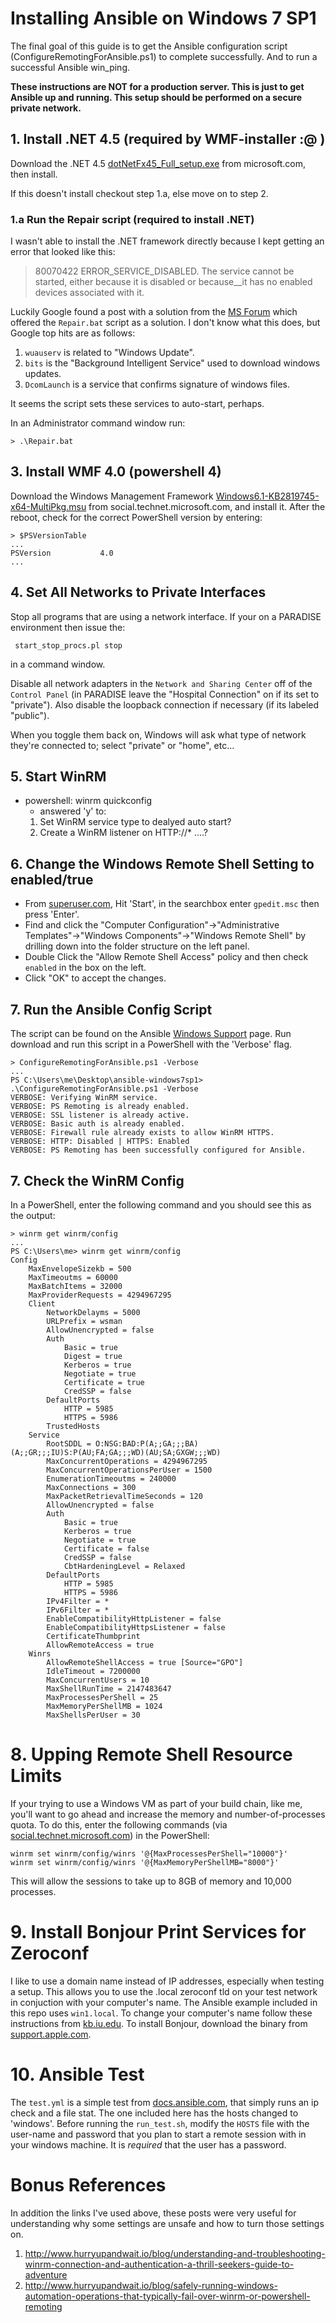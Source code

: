 # Installing Ansible on Windows 7 SP1
The final goal of this guide is to get the Ansible configuration script
(ConfigureRemotingForAnsible.ps1) to complete successfully.  And to run a
successful Ansible win_ping.

**These instructions are NOT for a production server.  This is just to get
Ansible up and running. This setup should be performed on a secure private
network.**

## 1. Install .NET 4.5 (required by WMF-installer :@ )
Download the .NET 4.5 [dotNetFx45_Full_setup.exe](https://www.microsoft.com/en-us/download/confirmation.aspx?id=30653) from microsoft.com, then install.

If this doesn't install checkout step 1.a, else move on to step 2.
 
### 1.a Run the Repair script (required to install .NET)
I wasn't able to install the .NET framework directly because I kept getting an
error that looked like this:

> 80070422 ERROR_SERVICE_DISABLED. The service cannot be started, either because it is disabled or because__it has no enabled devices associated with it.

Luckily Google found a post with a solution from the [MS Forum](https://answers.microsoft.com/en-us/windows/forum/windows_7-security/80070422-errorservicedisabled-the-service-cannot/ce05b449-248b-48a9-89f7-e3ef2c147c68) which offered the `Repair.bat` script as a solution.  I don't know what this does, but Google top hits are as follows:

1. `wuauserv` is related to "Windows Update".
2. `bits` is the "Background Intelligent Service" used to download windows updates.
3. `DcomLaunch` is a service that confirms signature of windows files.

It seems the script sets these services to auto-start, perhaps.

In an Administrator command window run:

```
> .\Repair.bat
```

## 3. Install WMF 4.0 (powershell 4)
Download the Windows Management Framework
[Windows6.1-KB2819745-x64-MultiPkg.msu](https://social.technet.microsoft.com/wiki/contents/articles/21016.how-to-install-windows-powershell-4-0.aspx#Windows_Management_Framework_4_supportability_matrix)
from social.technet.microsoft.com, and install it.  After the reboot, check for
the correct PowerShell version by entering:
```
> $PSVersionTable
...
PSVersion           4.0
...
```

## 4. Set All Networks to Private Interfaces
Stop all programs that are using a network interface.  If your on a PARADISE
environment then issue the:
```
 start_stop_procs.pl stop
```
in a command window.

Disable all network adapters in the `Network and Sharing Center` off of the
`Control Panel` (in PARADISE leave the "Hospital Connection" on if its set to
"private"). Also disable the loopback connection if necessary (if its labeled
"public").

When you toggle them back on, Windows will ask what type of network they're
connected to; select "private" or "home", etc...

## 5. Start WinRM
 * powershell: winrm quickconfig
   * answered 'y' to:
   1. Set WinRM service type to dealyed auto start?
   2. Create a WinRM listener on HTTP://* ....?

## 6. Change the Windows Remote Shell Setting to enabled/true
 * From [superuser.com](http://superuser.com/questions/1051813/how-to-properly-set-the-allow-remote-shell-access-setting-in-group-policy-so-a), Hit 'Start', in the searchbox enter `gpedit.msc` then press 'Enter'.
 * Find and click the "Computer Configuration"->"Administrative Templates"->"Windows Components"->"Windows Remote Shell" by drilling down into the folder structure on the left panel.
 * Double Click the "Allow Remote Shell Access" policy and then check `enabled` in the box on the left.
 * Click "OK" to accept the changes.

## 7. Run the Ansible Config Script
The script can be found on the Ansible [Windows Support](http://docs.ansible.com/ansible/intro_windows.html#windows-system-prep) page. Run download and run this script in a
PowerShell with the 'Verbose' flag.
```
> ConfigureRemotingForAnsible.ps1 -Verbose
...
PS C:\Users\me\Desktop\ansible-windows7sp1> .\ConfigureRemotingForAnsible.ps1 -Verbose
VERBOSE: Verifying WinRM service.
VERBOSE: PS Remoting is already enabled.
VERBOSE: SSL listener is already active.
VERBOSE: Basic auth is already enabled.
VERBOSE: Firewall rule already exists to allow WinRM HTTPS.
VERBOSE: HTTP: Disabled | HTTPS: Enabled
VERBOSE: PS Remoting has been successfully configured for Ansible.
```

## 7. Check the WinRM Config
In a PowerShell, enter the following command and you should see this as the
output:

```
> winrm get winrm/config
...
PS C:\Users\me> winrm get winrm/config
Config
    MaxEnvelopeSizekb = 500
    MaxTimeoutms = 60000
    MaxBatchItems = 32000
    MaxProviderRequests = 4294967295
    Client
        NetworkDelayms = 5000
        URLPrefix = wsman
        AllowUnencrypted = false
        Auth
            Basic = true
            Digest = true
            Kerberos = true
            Negotiate = true
            Certificate = true
            CredSSP = false
        DefaultPorts
            HTTP = 5985
            HTTPS = 5986
        TrustedHosts
    Service
        RootSDDL = O:NSG:BAD:P(A;;GA;;;BA)(A;;GR;;;IU)S:P(AU;FA;GA;;;WD)(AU;SA;GXGW;;;WD)
        MaxConcurrentOperations = 4294967295
        MaxConcurrentOperationsPerUser = 1500
        EnumerationTimeoutms = 240000
        MaxConnections = 300
        MaxPacketRetrievalTimeSeconds = 120
        AllowUnencrypted = false
        Auth
            Basic = true
            Kerberos = true
            Negotiate = true
            Certificate = false
            CredSSP = false
            CbtHardeningLevel = Relaxed
        DefaultPorts
            HTTP = 5985
            HTTPS = 5986
        IPv4Filter = *
        IPv6Filter = *
        EnableCompatibilityHttpListener = false
        EnableCompatibilityHttpsListener = false
        CertificateThumbprint
        AllowRemoteAccess = true
    Winrs
        AllowRemoteShellAccess = true [Source="GPO"]
        IdleTimeout = 7200000
        MaxConcurrentUsers = 10
        MaxShellRunTime = 2147483647
        MaxProcessesPerShell = 25
        MaxMemoryPerShellMB = 1024
        MaxShellsPerUser = 30
```
# 8. Upping Remote Shell Resource Limits
If your trying to use a Windows VM as part of your build chain, like me, you'll
want to go ahead and increase the memory and number-of-processes quota.  To do
this, enter the following commands (via [social.technet.microsoft.com](https://social.technet.microsoft.com/Forums/office/en-US/4d6e99ab-970f-4616-b53d-2b44e56caf16/not-enough-quota-is-available-to-process-this-command?forum=winserverpowershell)) in the PowerShell:

```
winrm set winrm/config/winrs '@{MaxProcessesPerShell="10000"}'
winrm set winrm/config/winrs '@{MaxMemoryPerShellMB="8000"}'
```

This will allow the sessions to take up to 8GB of memory and 10,000 processes.

# 9. Install Bonjour Print Services for Zeroconf
I like to use a domain name instead of IP addresses, especially when testing a
setup.  This allows you to use the .local zeroconf tld on your test network in
conjuction with your computer's name. The Ansible example included in this repo
uses `win1.local`. To change your computer's name follow these instructions from
[kb.iu.edu](https://kb.iu.edu/d/ajnx).  To install Bonjour, download the binary
from [support.apple.com](https://support.apple.com/kb/dl999?locale=en_US).

# 10. Ansible Test
The `test.yml` is a simple test from [docs.ansible.com](https://raw.githubusercontent.com/ansible/ansible-examples/master/windows/test.yml), that simply runs an ip
check and a file stat. The one included here has the hosts changed to
'windows'.  Before running the `run_test.sh`, modify the `HOSTS` file with
the user-name and password that you plan to start a remote session with in your
windows machine. It is *required* that the user has a password.

# Bonus References
In addition the links I've used above, these posts were very useful for
understanding why some settings are unsafe and how to turn those settings on.

1. http://www.hurryupandwait.io/blog/understanding-and-troubleshooting-winrm-connection-and-authentication-a-thrill-seekers-guide-to-adventure
2. http://www.hurryupandwait.io/blog/safely-running-windows-automation-operations-that-typically-fail-over-winrm-or-powershell-remoting
